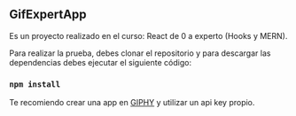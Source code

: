 ## GifExpertApp

Es un proyecto realizado en el curso: React de 0 a experto (Hooks y MERN).

Para realizar la prueba, debes clonar el repositorio y para descargar las dependencias debes ejecutar el siguiente código:

### `npm install`

Te recomiendo crear una app en [GIPHY](https://developers.giphy.com/) y utilizar un api key propio.
